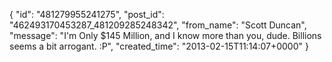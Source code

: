  {
   "id": "481279955241275",
   "post_id": "462493170453287_481209285248342",
   "from_name": "Scott Duncan",
   "message": "I'm Only $145 Million, and I know more than you, dude. Billions seems a bit arrogant. :P",
   "created_time": "2013-02-15T11:14:07+0000"
 }
